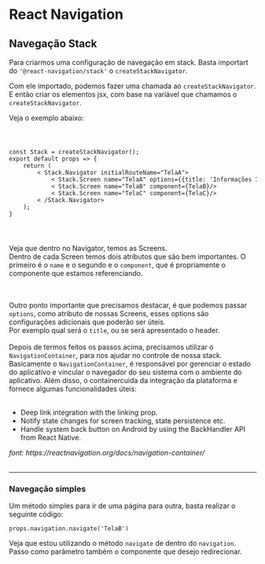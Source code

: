 <h1>React Navigation</h1>
<h2>Navegação Stack</h2>
<p>
  Para criarmos uma configuração de navegação em stack. Basta importart
  do <code>'@react-navigation/stack'</code> o     <code>createStackNavigator</code>.

  Com ele importado, podemos fazer uma chamada ao <code>createStackNavigator</code>. E então criar os elementos jsx,
  com base na variável que chamamos o <code>createStackNavigator</code>.

  Veja o exemplo abaixo:

  <code>
  <pre>
const Stack = createStackNavigator();
export default props => {
    return (
        < Stack.Navigator initialRouteName="TelaA">
            < Stack.Screen name="TelaA" options={{title: 'Informações Iniciais'}}  component={TelaA}/>
            < Stack.Screen name="TelaB" component={TelaB}/>
            < Stack.Screen name="TelaC" component={TelaC}/>
        < /Stack.Navigator>
    );
}
</pre>
  </code>

Veja que dentro no Navigator, temos as Screens. <br/>
Dentro de cada Screen temos dois atributos que são bem importantes. O primeiro é o <code>name</code> e o segundo e o <code>component</code>, que é propriamente o componente que estamos referenciando.
</p>
<br></br>
Outro ponto importante que precisamos destacar, é que podemos passar <code>options</code>, como atributo
de nossas Screens, esses options são configurações adicionais que poderão ser úteis. <br />
Por exemplo qual será o <code>title</code>, ou se será apresentado o header.
<br></br>
Depois de termos feitos os passos acima, precisamos utilizar o <code>NavigationContainer</code>, para nos ajudar no controle de nossa stack. 
Basicamente o <code>NavigationContainer</code>, é responsável por gerenciar o estado do aplicativo e vincular o navegador do seu sistema com o ambiente do aplicativo. Além disso, o containercuida da integração da plataforma e fornece algumas funcionalidades úteis: 
<br/><br/>
<ul>
<li>
Deep link integration with the linking prop.
</li>
<li>
Notify state changes for screen tracking, state persistence etc.
</li>
<li>
Handle system back button on Android by using the BackHandler API from React Native.
</li>
</ul>
<em>font: https://reactnavigation.org/docs/navigation-container/</em>
<br/><br/>
<hr />
<h3>Navegação simples</h3>
<p>
  Um método simples para ir de uma página para outra, basta realizar o seguinte código:
</p>
<code>props.navigation.navigate('TelaB')</code>
<p>
Veja que estou utilizando o método <code>navigate</code> de dentro do <code>navigation</code>.
Passo como parâmetro também o componente que desejo redirecionar.
</p>